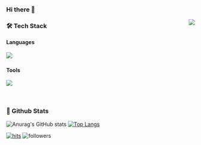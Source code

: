 ### Hi there 👋

<!--
**mbv1/mbv1** is a ✨ _special_ ✨ repository because its `README.md` (this file) appears on your GitHub profile.

Here are some ideas to get you started:

- 🔭 I’m currently working on ...
- 🌱 I’m currently learning ...
- 👯 I’m looking to collaborate on ...
- 🤔 I’m looking for help with ...
- 💬 Ask me about ...
- 📫 How to reach me: ...
- 😄 Pronouns: ...
- ⚡ Fun fact: ...
--><img align='right' src="http://mazassumnida.wtf/api/v2/generate_badge?boj=variousdisgraces"></div>



<div align='left'><h3><b>🛠 Tech Stack </b></h3>
<h4>Languages</h4>
<p>
<img src="https://img.shields.io/badge/Java-007396?style=flat-square&logo=Java&logoColor=white"/></a> &nbsp
<!--
<img src="https://img.shields.io/badge/HTML5-E34F26?style=flat-square&logo=HTML5&logoColor=white"/></a> &nbsp
<img src="https://img.shields.io/badge/JavaScript-F7DF1E?style=flat-square&logo=JavaScript&logoColor=white"/></a> &nbsp
-->
</p> 
 <h4>Tools</h4>
 <p>
<img src="https://img.shields.io/badge/Eclipse-2C2255?style=flat-square&logo=Eclipse IDE&logoColor=white"/></a> &nbsp
<!--
<img src="https://img.shields.io/badge/Visual Studio-5C2D91?style=flat-square&logo=Visual Studio&logoColor=white"/></a> &nbsp
<img src="https://img.shields.io/badge/PyCharm-000000?style=flat-square&logo=PyCharm&logoColor=white"/></a> &nbsp
-->
</p>
</div>


</br>
<h3><b> 🔭 Github Stats </b></h3>

![Anurag's GitHub stats](https://github-readme-stats.vercel.app/api?username=mbv1&show_icons=true&theme=radical)
 [![Top Langs](https://github-readme-stats.vercel.app/api/top-langs/?username=mbv1&layout=compact&theme=dracula)](https://github.com/metleeha)

      
[![hits](https://hits.seeyoufarm.com/api/count/incr/badge.svg?url=https%3A%2F%2Fgithub.com%2Fmoonhy7&count_bg=%237A7A7A&title_bg=%23FFADCC&icon=reverbnation.svg&icon_color=%23FF0000&title=hits&edge_flat=false)](https://hits.seeyoufarm.com)
![followers](https://img.shields.io/github/followers/moonhy7?style=social)
